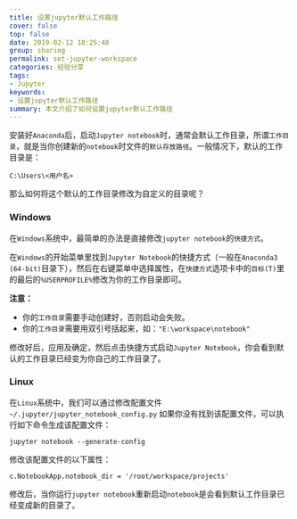 ```yaml
---
title: 设置jupyter默认工作路径
cover: false
top: false
date: 2019-02-12 18:25:48
group: sharing
permalink: set-jupyter-workspace
categories: 经验分享
tags:
- Jupyter
keywords:
- 设置jupyter默认工作路径
summary: 本文介绍了如何设置jupyter默认工作路径
---
```


安装好`Anaconda`后，启动`Jupyter notebook`时，通常会默认工作目录，所谓`工作目录`，就是当你创建新的`notebook`时文件的`默认存放路径`。一般情况下，默认的工作目录是：

```
C:\Users\<用户名>
```

那么如何将这个默认的工作目录修改为自定义的目录呢？

### Windows

在`Windows`系统中，最简单的办法是直接修改`jupyter notebook`的`快捷方式`。 

在`Windows`的开始菜单里找到`Jupyter Notebook`的快捷方式（一般在`Anaconda3 (64-bit)`目录下），然后在右键菜单中选择属性，在`快捷方式`选项卡中的`目标(T)`里的最后的`%USERPROFILE%`修改为你的工作目录即可。 

**注意：**

-   你的`工作目录`需要手动创建好，否则启动会失败。
-   你的`工作目录`需要用双引号括起来，如：`"E:\workspace\notebook"`

修改好后，应用及确定，然后点击快捷方式启动`Jupyter Notebook`，你会看到默认的工作目录已经变为你自己的工作目录了。

### Linux

在`Linux`系统中，我们可以通过修改配置文件`~/.jupyter/jupyter_notebook_config.py` 如果你没有找到该配置文件，可以执行如下命令生成该配置文件：

```shell
jupyter notebook --generate-config
```

修改该配置文件的以下属性：

```
c.NotebookApp.notebook_dir = '/root/workspace/projects'
```

修改后，当你运行`jupyter notebook`重新启动`notebook`是会看到默认工作目录已经变成新的目录了。
